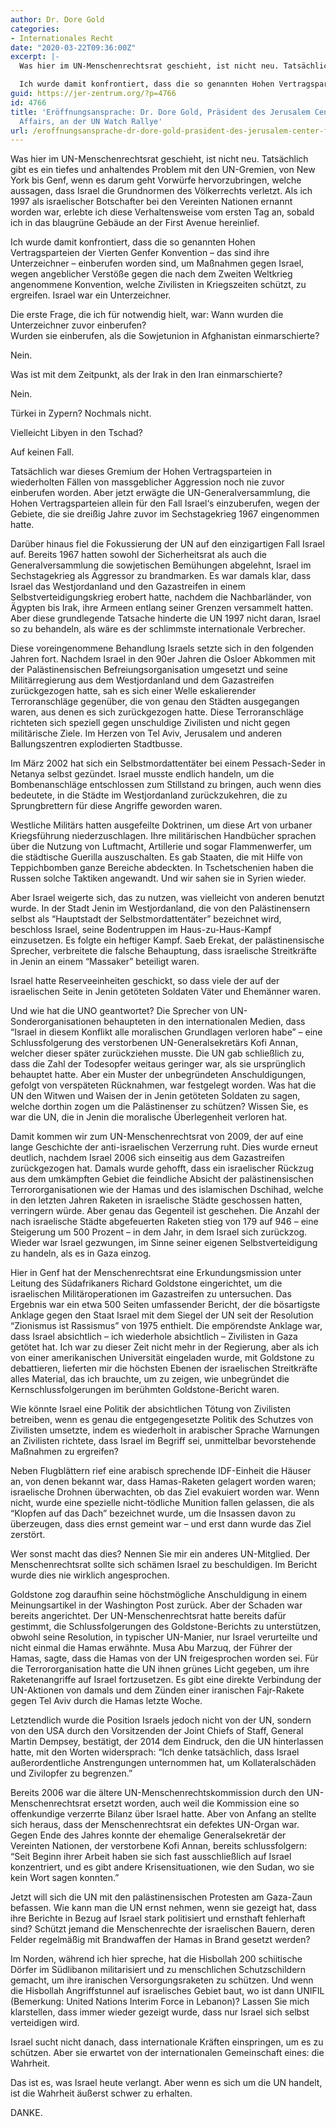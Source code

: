 ```yaml
---
author: Dr. Dore Gold
categories:
- Internationales Recht
date: "2020-03-22T09:36:00Z"
excerpt: |-
  Was hier im UN-Menschenrechtsrat geschieht, ist nicht neu. Tatsächlich gibt es ein tiefes und anhaltendes Problem mit den UN-Gremien, von New York bis  Genf, wenn es darum geht Vorwürfe hervorzubringen, welche aussagen, dass Israel die Grundnormen des Völkerrechts verletzt. Als ich 1997 als israelischer Botschafter bei den Vereinten Nationen ernannt worden war, erlebte ich diese Verhaltensweise vom ersten Tag an, sobald ich in das blaugrüne Gebäude an der First Avenue hereinlief.

  Ich wurde damit konfrontiert, dass die so genannten Hohen Vertragsparteien der Vierten Genfer Konvention - das sind ihre Unterzeichner – einberufen worden sind, um Maßnahmen gegen Israel, wegen angeblicher Verstöße gegen die nach dem Zweiten Weltkrieg angenommene Konvention, welche Zivilisten in Kriegszeiten schützt, zu ergreifen. Israel war ein Unterzeichner.
guid: https://jer-zentrum.org/?p=4766
id: 4766
title: 'Eröffnungsansprache: Dr. Dore Gold, Präsident des Jerusalem Center for Public
  Affairs, an der UN Watch Rallye'
url: /eroffnungsansprache-dr-dore-gold-prasident-des-jerusalem-center-for-public-affairs-an-der-un-watch-rallye-2/
---
```


Was hier im UN-Menschenrechtsrat geschieht, ist nicht neu. Tatsächlich gibt es ein tiefes und anhaltendes Problem mit den UN-Gremien, von New York bis Genf, wenn es darum geht Vorwürfe hervorzubringen, welche aussagen, dass Israel die Grundnormen des Völkerrechts verletzt. Als ich 1997 als israelischer Botschafter bei den Vereinten Nationen ernannt worden war, erlebte ich diese Verhaltensweise vom ersten Tag an, sobald ich in das blaugrüne Gebäude an der First Avenue hereinlief.

Ich wurde damit konfrontiert, dass die so genannten Hohen Vertragsparteien der Vierten Genfer Konvention – das sind ihre Unterzeichner – einberufen worden sind, um Maßnahmen gegen Israel, wegen angeblicher Verstöße gegen die nach dem Zweiten Weltkrieg angenommene Konvention, welche Zivilisten in Kriegszeiten schützt, zu ergreifen. Israel war ein Unterzeichner.

Die erste Frage, die ich für notwendig hielt, war: Wann wurden die Unterzeichner zuvor einberufen?  
Wurden sie einberufen, als die Sowjetunion in Afghanistan einmarschierte?

Nein.

Was ist mit dem Zeitpunkt, als der Irak in den Iran einmarschierte?

Nein.

Türkei in Zypern? Nochmals nicht.

Vielleicht Libyen in den Tschad?

Auf keinen Fall.

Tatsächlich war dieses Gremium der Hohen Vertragsparteien in wiederholten Fällen von massgeblicher Aggression noch nie zuvor einberufen worden. Aber jetzt erwägte die UN-Generalversammlung, die Hohen Vertragsparteien allein für den Fall Israel‘s einzuberufen, wegen der Gebiete, die sie dreißig Jahre zuvor im Sechstagekrieg 1967 eingenommen hatte.

Darüber hinaus fiel die Fokussierung der UN auf den einzigartigen Fall Israel auf. Bereits 1967 hatten sowohl der Sicherheitsrat als auch die Generalversammlung die sowjetischen Bemühungen abgelehnt, Israel im Sechstagekrieg als Aggressor zu brandmarken. Es war damals klar, dass Israel das Westjordanland und den Gazastreifen in einem Selbstverteidigungskrieg erobert hatte, nachdem die Nachbarländer, von Ägypten bis Irak, ihre Armeen entlang seiner Grenzen versammelt hatten. Aber diese grundlegende Tatsache hinderte die UN 1997 nicht daran, Israel so zu behandeln, als wäre es der schlimmste internationale Verbrecher.

Diese voreingenommene Behandlung Israels setzte sich in den folgenden Jahren fort. Nachdem Israel in den 90er Jahren die Osloer Abkommen mit der Palästinensischen Befreiungsorganisation umgesetzt und seine Militärregierung aus dem Westjordanland und dem Gazastreifen zurückgezogen hatte, sah es sich einer Welle eskalierender Terroranschläge gegenüber, die von genau den Städten ausgegangen waren, aus denen es sich zurückgezogen hatte. Diese Terroranschläge richteten sich speziell gegen unschuldige Zivilisten und nicht gegen militärische Ziele. Im Herzen von Tel Aviv, Jerusalem und anderen Ballungszentren explodierten Stadtbusse.

Im März 2002 hat sich ein Selbstmordattentäter bei einem Pessach-Seder in Netanya selbst gezündet. Israel musste endlich handeln, um die Bombenanschläge entschlossen zum Stillstand zu bringen, auch wenn dies bedeutete, in die Städte im Westjordanland zurückzukehren, die zu Sprungbrettern für diese Angriffe geworden waren.

Westliche Militärs hatten ausgefeilte Doktrinen, um diese Art von urbaner Kriegsführung niederzuschlagen. Ihre militärischen Handbücher sprachen über die Nutzung von Luftmacht, Artillerie und sogar Flammenwerfer, um die städtische Guerilla auszuschalten. Es gab Staaten, die mit Hilfe von Teppichbomben ganze Bereiche abdeckten. In Tschetschenien haben die Russen solche Taktiken angewandt. Und wir sahen sie in Syrien wieder.

Aber Israel weigerte sich, das zu nutzen, was vielleicht von anderen benutzt wurde. In der Stadt Jenin im Westjordanland, die von den Palästinensern selbst als “Hauptstadt der Selbstmordattentäter” bezeichnet wird, beschloss Israel, seine Bodentruppen im Haus-zu-Haus-Kampf einzusetzen. Es folgte ein heftiger Kampf. Saeb Erekat, der palästinensische Sprecher, verbreitete die falsche Behauptung, dass israelische Streitkräfte in Jenin an einem “Massaker” beteiligt waren.

Israel hatte Reserveeinheiten geschickt, so dass viele der auf der israelischen Seite in Jenin getöteten Soldaten Väter und Ehemänner waren.

Und wie hat die UNO geantwortet? Die Sprecher von UN-Sonderorganisationen behaupteten in den internationalen Medien, dass “Israel in diesem Konflikt alle moralischen Grundlagen verloren habe” – eine Schlussfolgerung des verstorbenen UN-Generalsekretärs Kofi Annan, welcher dieser später zurückziehen musste. Die UN gab schließlich zu, dass die Zahl der Todesopfer weitaus geringer war, als sie ursprünglich behauptet hatte. Aber ein Muster der unbegründeten Anschuldigungen, gefolgt von verspäteten Rücknahmen, war festgelegt worden. Was hat die UN den Witwen und Waisen der in Jenin getöteten Soldaten zu sagen, welche dorthin zogen um die Palästinenser zu schützen? Wissen Sie, es war die UN, die in Jenin die moralische Überlegenheit verloren hat.

Damit kommen wir zum UN-Menschenrechtsrat von 2009, der auf eine lange Geschichte der anti-israelischen Verzerrung ruht. Dies wurde erneut deutlich, nachdem Israel 2006 sich einseitig aus dem Gazastreifen zurückgezogen hat. Damals wurde gehofft, dass ein israelischer Rückzug aus dem umkämpften Gebiet die feindliche Absicht der palästinensischen Terrororganisationen wie der Hamas und des islamischen Dschihad, welche in den letzten Jahren Raketen in israelische Städte geschossen hatten, verringern würde. Aber genau das Gegenteil ist geschehen. Die Anzahl der nach israelische Städte abgefeuerten Raketen stieg von 179 auf 946 – eine Steigerung um 500 Prozent – in dem Jahr, in dem Israel sich zurückzog. Wieder war Israel gezwungen, im Sinne seiner eigenen Selbstverteidigung zu handeln, als es in Gaza einzog.

Hier in Genf hat der Menschenrechtsrat eine Erkundungsmission unter Leitung des Südafrikaners Richard Goldstone eingerichtet, um die israelischen Militäroperationen im Gazastreifen zu untersuchen. Das Ergebnis war ein etwa 500 Seiten umfassender Bericht, der die bösartigste Anklage gegen den Staat Israel mit dem Siegel der UN seit der Resolution “Zionismus ist Rassismus” von 1975 enthielt. Die empörendste Anklage war, dass Israel absichtlich – ich wiederhole absichtlich – Zivilisten in Gaza getötet hat. Ich war zu dieser Zeit nicht mehr in der Regierung, aber als ich von einer amerikanischen Universität eingeladen wurde, mit Goldstone zu debattieren, lieferten mir die höchsten Ebenen der israelischen Streitkräfte alles Material, das ich brauchte, um zu zeigen, wie unbegründet die Kernschlussfolgerungen im berühmten Goldstone-Bericht waren.

Wie könnte Israel eine Politik der absichtlichen Tötung von Zivilisten betreiben, wenn es genau die entgegengesetzte Politik des Schutzes von Zivilisten umsetzte, indem es wiederholt in arabischer Sprache Warnungen an Zivilisten richtete, dass Israel im Begriff sei, unmittelbar bevorstehende Maßnahmen zu ergreifen?

Neben Flugblättern rief eine arabisch sprechende IDF-Einheit die Häuser an, von denen bekannt war, dass Hamas-Raketen gelagert worden waren; israelische Drohnen überwachten, ob das Ziel evakuiert worden war. Wenn nicht, wurde eine spezielle nicht-tödliche Munition fallen gelassen, die als “Klopfen auf das Dach” bezeichnet wurde, um die Insassen davon zu überzeugen, dass dies ernst gemeint war – und erst dann wurde das Ziel zerstört.

Wer sonst macht das dies? Nennen Sie mir ein anderes UN-Mitglied. Der Menschenrechtsrat sollte sich schämen Israel zu beschuldigen. Im Bericht wurde dies nie wirklich angesprochen.

Goldstone zog daraufhin seine höchstmögliche Anschuldigung in einem Meinungsartikel in der Washington Post zurück. Aber der Schaden war bereits angerichtet. Der UN-Menschenrechtsrat hatte bereits dafür gestimmt, die Schlussfolgerungen des Goldstone-Berichts zu unterstützen, obwohl seine Resolution, in typischer UN-Manier, nur Israel verurteilte und nicht einmal die Hamas erwähnte. Musa Abu Marzuq, der Führer der Hamas, sagte, dass die Hamas von der UN freigesprochen worden sei. Für die Terrororganisation hatte die UN ihnen grünes Licht gegeben, um ihre Raketenangriffe auf Israel fortzusetzen. Es gibt eine direkte Verbindung der UN-Aktionen von damals und dem Zünden einer iranischen Fajr-Rakete gegen Tel Aviv durch die Hamas letzte Woche.

Letztendlich wurde die Position Israels jedoch nicht von der UN, sondern von den USA durch den Vorsitzenden der Joint Chiefs of Staff, General Martin Dempsey, bestätigt, der 2014 dem Eindruck, den die UN hinterlassen hatte, mit den Worten widersprach: “Ich denke tatsächlich, dass Israel außerordentliche Anstrengungen unternommen hat, um Kollateralschäden und Zivilopfer zu begrenzen.”

Bereits 2006 war die ältere UN-Menschenrechtskommission durch den UN-Menschenrechtsrat ersetzt worden, auch weil die Kommission eine so offenkundige verzerrte Bilanz über Israel hatte. Aber von Anfang an stellte sich heraus, dass der Menschenrechtsrat ein defektes UN-Organ war. Gegen Ende des Jahres konnte der ehemalige Generalsekretär der Vereinten Nationen, der verstorbene Kofi Annan, bereits schlussfolgern: “Seit Beginn ihrer Arbeit haben sie sich fast ausschließlich auf Israel konzentriert, und es gibt andere Krisensituationen, wie den Sudan, wo sie kein Wort sagen konnten.”

Jetzt will sich die UN mit den palästinensischen Protesten am Gaza-Zaun befassen. Wie kann man die UN ernst nehmen, wenn sie gezeigt hat, dass ihre Berichte in Bezug auf Israel stark politisiert und ernsthaft fehlerhaft sind? Schützt jemand die Menschenrechte der israelischen Bauern, deren Felder regelmäßig mit Brandwaffen der Hamas in Brand gesetzt werden?

Im Norden, während ich hier spreche, hat die Hisbollah 200 schiitische Dörfer im Südlibanon militarisiert und zu menschlichen Schutzschildern gemacht, um ihre iranischen Versorgungsraketen zu schützen. Und wenn die Hisbollah Angriffstunnel auf israelisches Gebiet baut, wo ist dann UNIFIL (Bemerkung: United Nations Interim Force in Lebanon)? Lassen Sie mich klarstellen, dass immer wieder gezeigt wurde, dass nur Israel sich selbst verteidigen wird.

Israel sucht nicht danach, dass internationale Kräften einspringen, um es zu schützen. Aber sie erwartet von der internationalen Gemeinschaft eines: die Wahrheit.

Das ist es, was Israel heute verlangt. Aber wenn es sich um die UN handelt, ist die Wahrheit äußerst schwer zu erhalten.

DANKE.